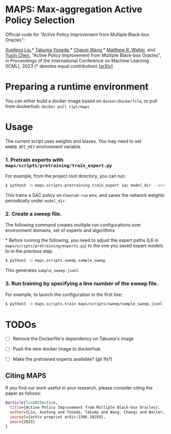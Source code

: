 # MAPS: Max-aggregation Active Policy Selection

Official code for "Active Policy Improvement from Multiple Black-box Oracles":

[Xuefeng Liu](https://www.linkedin.com/in/xuefeng-liu-658278200/),* [Takuma Yoneda](https://takuma.yoneda.xyz),* [Chaoqi Wang](https://alecwangcq.github.io),* [Matthew R. Walter](https://ttic.edu/walter), and [Yuxin Chen](https://yuxinchen.org), "Active Policy Improvement from Multiple Black-box Oracles", in Proceedings of the International Conference on Machine Learning (ICML), 2023 (* denotes equal contribution) [[arXiv]](https://arxiv.org/abs/2306.10259)

# Preparing a runtime environment
You can either build a docker image based on `docker/Dockerfile`, or pull from dockerhub: `docker pull ripl/maps`

# Usage
The current script uses weights and biases. You may need to set `WANDB_API_KEY` environment variable.

### 1. Pretrain experts with `maps/scripts/pretraining/train_expert.py`  
For example, from the project root directory, you can run:
```bash
$ python3 -m maps.scripts.pretraining.train_expert sac model_dir --env-name dmc:Cheetah-run-v1
```
This trains a SAC policy on `Cheetah-run` env, and saves the network weights periodically under `model_dir`.

### 2. Create a sweep file.  
The following command creates multiple run configurations over environment domains, set of experts and algorithms

\* Before running the following, you need to adjust the expert paths (L6 in `maps/scripts/pretraining/experts.py`) to the one you saved expert models to in the previous step.
```bash
$ python3 -m maps.scripts.sweep.sample_sweep
```
This generates `sample_sweep.jsonl`

  
### 3. Run training by specifying a line number of the sweep file.  
 For example, to launch the configuration in the first line:
 ```bash
 $ python3 -m maps.scripts.train maps/scripts/sweep/sample_sweep.jsonl -l 0
 ```


# TODOs
- [ ] Remove the Dockerfile's dependency on Takuma's image
- [ ] Push the new docker image to dockerhub
- [ ] Make the pretrained experts available? (git lfs?)


## Citing MAPS

If you find our work useful in your research, please consider citing the paper as follows:

``` bibtex
@article{liu2023active,
  title={Active Policy Improvement from Multiple Black-box Oracles},
  author={Liu, Xuefeng and Yoneda, Takuma and Wang, Chaoqi and Walter, Matthew R and Chen, Yuxin},
  journal={arXiv preprint arXiv:2306.10259},
  year={2023}
}
```
